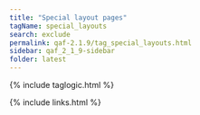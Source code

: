 ```yaml
---
title: "Special layout pages"
tagName: special_layouts
search: exclude
permalink: qaf-2.1.9/tag_special_layouts.html
sidebar: qaf_2_1_9-sidebar
folder: latest
---
```


{% include taglogic.html %}

{% include links.html %}
